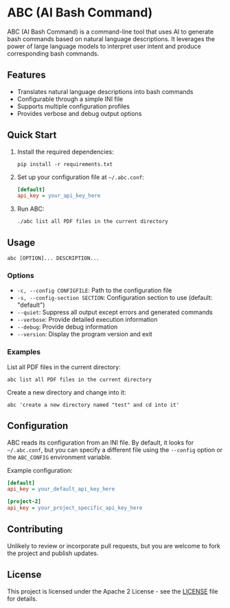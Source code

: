 # ABC (AI Bash Command)

ABC (AI Bash Command) is a command-line tool that uses AI to generate bash commands based on natural language descriptions. It leverages the power of large language models to interpret user intent and produce corresponding bash commands.

## Features

- Translates natural language descriptions into bash commands
- Configurable through a simple INI file
- Supports multiple configuration profiles
- Provides verbose and debug output options

## Quick Start

1. Install the required dependencies:
   ```
   pip install -r requirements.txt
   ```

2. Set up your configuration file at `~/.abc.conf`:
   ```ini
   [default]
   api_key = your_api_key_here
   ```

3. Run ABC:
   ```
   ./abc list all PDF files in the current directory
   ```

## Usage

```
abc [OPTION]... DESCRIPTION...
```

### Options

- `-c, --config CONFIGFILE`: Path to the configuration file
- `-s, --config-section SECTION`: Configuration section to use (default: "default")
- `--quiet`: Suppress all output except errors and generated commands
- `--verbose`: Provide detailed execution information
- `--debug`: Provide debug information
- `--version`: Display the program version and exit

### Examples

List all PDF files in the current directory:
```
abc list all PDF files in the current directory
```

Create a new directory and change into it:
```
abc 'create a new directory named "test" and cd into it'
```

## Configuration

ABC reads its configuration from an INI file. By default, it looks for `~/.abc.conf`, but you can specify a different file using the `--config` option or the `ABC_CONFIG` environment variable.

Example configuration:

```ini
[default]
api_key = your_default_api_key_here

[project-2]
api_key = your_project_specific_api_key_here
```

## Contributing

Unlikely to review or incorporate pull requests, but you are welcome to fork the project and publish updates.

## License

This project is licensed under the Apache 2 License - see the [LICENSE](LICENSE) file for details.